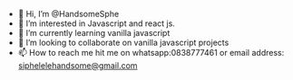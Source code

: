 - 👋 Hi, I’m @HandsomeSphe
- 👀 I’m interested in Javascript and react js.
- 🌱 I’m currently learning vanilla javascript
- 💞️ I’m looking to collaborate on vanilla javascript projects
- 📫 How to reach me hit me on whatsapp:0838777461 or email address: siphelelehandsome@gmail.com

<!---
HandsomeSphe/HandsomeSphe is a ✨ special ✨ repository because its `README.md` (this file) appears on your GitHub profile.
You can click the Preview link to take a look at your changes.
--->
